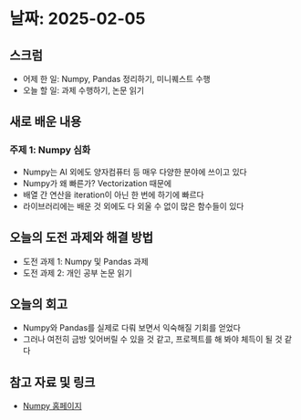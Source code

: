 # 날짜: 2025-02-05

## 스크럼
- 어제 한 일: Numpy, Pandas 정리하기, 미니퀘스트 수행
- 오늘 할 일: 과제 수행하기, 논문 읽기

## 새로 배운 내용
### 주제 1: Numpy 심화
- Numpy는 AI 외에도 양자컴퓨터 등 매우 다양한 분야에 쓰이고 있다
- Numpy가 왜 빠른가? Vectorization 때문에
- 배열 간 연산을 iteration이 아닌 한 번에 하기에 빠르다
- 라이브러리에는 배운 것 외에도 다 외울 수 없이 많은 함수들이 있다

## 오늘의 도전 과제와 해결 방법
- 도전 과제 1: Numpy 및 Pandas 과제
- 도전 과제 2: 개인 공부 논문 읽기

## 오늘의 회고
- Numpy와 Pandas를 실제로 다뤄 보면서 익숙해질 기회를 얻었다
- 그러나 여전히 금방 잊어버릴 수 있을 것 같고, 프로젝트를 해 봐야 체득이 될 것 같다

## 참고 자료 및 링크
- [Numpy 홈페이지](https://numpy.org/)
